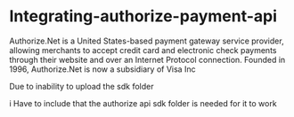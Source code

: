 # Integrating-authorize-payment-api
Authorize.Net is a United States-based payment gateway service provider, allowing merchants to accept credit card and electronic check payments through their website and over an Internet Protocol connection. Founded in 1996, Authorize.Net is now a subsidiary of Visa Inc

Due to inability to upload the sdk folder

i Have to include that the authorize api sdk folder is needed for it to work
